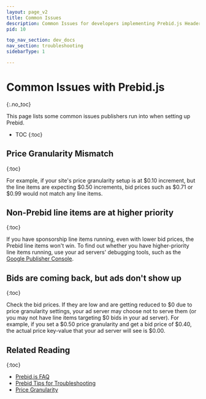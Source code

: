 ```yaml
---
layout: page_v2
title: Common Issues
description: Common Issues for developers implementing Prebid.js Header Bidding.
pid: 10

top_nav_section: dev_docs
nav_section: troubleshooting
sidebarType: 1

---
```



# Common Issues with Prebid.js
{:.no_toc}

This page lists some common issues publishers run into when setting up Prebid.

* TOC
{:toc}

## Price Granularity Mismatch
{:toc}

For example, if your site's price granularity setup is at $0.10 increment, but the line items are expecting $0.50 increments, bid prices such as $0.71 or $0.99 would not match any line items. 

## Non-Prebid line items are at higher priority
{:toc}

If you have sponsorship line items running, even with lower bid prices, the Prebid line items won't win. To find out whether you have higher-priority line items running, use your ad servers' debugging tools, such as the [Google Publisher Console](https://support.google.com/dfp_sb/answer/2462712?hl=en&visit_id=1-636195762630970892-522080225&rd=1).

## Bids are coming back, but ads don't show up
{:toc}

Check the bid prices. If they are low and are getting reduced to $0 due to price granularity settings, your ad server may choose not to serve them (or you may not have line items targeting $0 bids in your ad server).  For example, if you set a $0.50 price granularity and get a bid price of $0.40, the actual price key-value that your ad server will see is $0.00.

## Related Reading
{:toc}

- [Prebid.js FAQ](/dev-docs/faq.html)
- [Prebid Tips for Troubleshooting](/troubleshooting/troubleshooting-guide.html)
- [Price Granularity](/adops/price-granularity.html)


